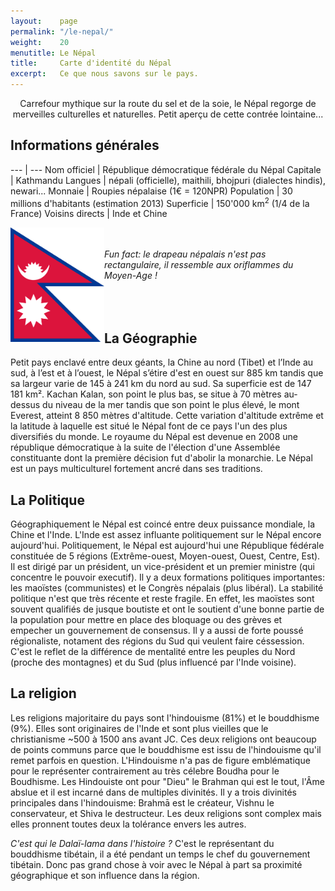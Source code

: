 ```yaml
---
layout:    page
permalink: "/le-nepal/"
weight:    20
menutitle: Le Népal
title:     Carte d'identité du Népal
excerpt:   Ce que nous savons sur le pays.
---
```


<center>Carrefour mythique sur la route du sel et de la soie, le Népal regorge de merveilles culturelles et naturelles.
Petit aperçu de cette contrée lointaine...</center>

## Informations générales

--- | ---
Nom officiel | République démocratique fédérale du Népal
Capitale | Kathmandu
Langues | népali (officielle), maithili, bhojpuri (dialectes hindis), newari...
Monnaie | Roupies népalaise (1€ = 120NPR)
Population | 30 millions d'habitants (estimation 2013)
Superficie | 150'000 km<sup>2</sup> (1/4 de la France)
Voisins directs | Inde et Chine

<p><img src="/media/img/flag.png" style="width: 150px;float:left;">

<I><br><br>Fun fact: le drapeau népalais n'est pas rectangulaire, il ressemble aux oriflammes du Moyen-Age !                                                                                                                                                                                                                                                                         </I></p>


## <br><br>La Géographie

Petit pays enclavé entre deux géants, la Chine au nord (Tibet) et l’Inde au sud, à l’est et à l’ouest, le Népal s’étire d'est en ouest sur 885 km tandis que sa largeur varie de 145 à 241 km du nord au sud. Sa superficie est de 147 181 km². Kachan Kalan, son point le plus bas, se situe à 70 mètres au-dessus du niveau de la mer tandis que son point le plus élevé, le mont Everest, atteint 8 850 mètres d'altitude. Cette variation d'altitude extrême et la latitude à laquelle est situé le Népal font de ce pays l'un des plus diversifiés du monde. Le royaume du Népal est devenue en 2008 une république démocratique à la suite de l'élection d'une Assemblée constituante dont la première décision fut d'abolir la monarchie. Le Népal est un pays multiculturel fortement ancré dans ses traditions.


## La Politique

Géographiquement le Népal est coincé entre deux puissance mondiale, la Chine et l'Inde. L'Inde est assez influante politiquement sur le Népal encore aujourd'hui. Politiquement, le Népal est aujourd'hui une République fédérale constituée de 5 régions (Extrême-ouest, Moyen-ouest, Ouest, Centre, Est). Il est dirigé par un président, un vice-président et un premier ministre (qui concentre le pouvoir executif). Il y a deux formations politiques importantes: les maoïstes (communistes) et le Congrès népalais (plus libéral). La stabilité politique n'est que très récente et reste fragile. En effet, les maoïstes sont souvent qualifiés de jusque boutiste et ont le soutient d'une bonne partie de la population pour mettre en place des bloquage ou des grèves et empecher un gouvernement de consensus. Il y a aussi de forte poussé régionaliste, notament des régions du Sud qui veulent faire céssession. C'est le reflet de la différence de mentalité entre les peuples du Nord (proche des montagnes) et du Sud (plus influencé par l'Inde voisine).

## La religion

Les religions majoritaire du pays sont l'hindouisme (81%) et le bouddhisme (9%). Elles sont originaires de l'Inde et sont plus vieilles que le christianisme ~500 à 1500 ans avant JC. Ces deux religions ont beaucoup de points communs parce que le bouddhisme est issu de l'hindouisme qu'il remet parfois en question. L'Hindouisme n'a pas de figure emblématique pour le représenter contrairement au très célebre Boudha pour le Boudhisme. Les Hindouiste ont pour "Dieu" le Brahman qui est le tout, l'Âme abslue et il est incarné dans de multiples divinités. Il y a trois divinités principales dans l'hindouisme: Brahmā est le créateur, Vishnu le conservateur, et Shiva le destructeur. Les deux religions sont complex mais elles pronnent toutes deux la tolérance envers les autres. 

*C'est qui le Dalaï-lama dans l'histoire ?* C'est le représentant du bouddhisme tibétain, il a été pendant un temps le chef du gouvernement tibétain. Donc pas grand chose à voir avec le Népal à part sa proximité géographique et son influence dans la région.



<!-- 
Sources: 
https://fr.wikipedia.org/wiki/Népal
http://www.ambafrance-np.org/Quelques-clefs-pour-comprendre-la
http://www.ambafrance-np.org/Breve-chronologie-historique
http://www.macrolivres.com/fiches/bouddhisme_et_hindouisme_differences_et_similitudes.php
-->
